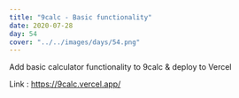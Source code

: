 ```yaml
---
title: "9calc - Basic functionality"
date: 2020-07-28
day: 54
cover: "../../images/days/54.png"
---
```


Add basic calculator functionality to 9calc & deploy to Vercel

Link : https://9calc.vercel.app/
